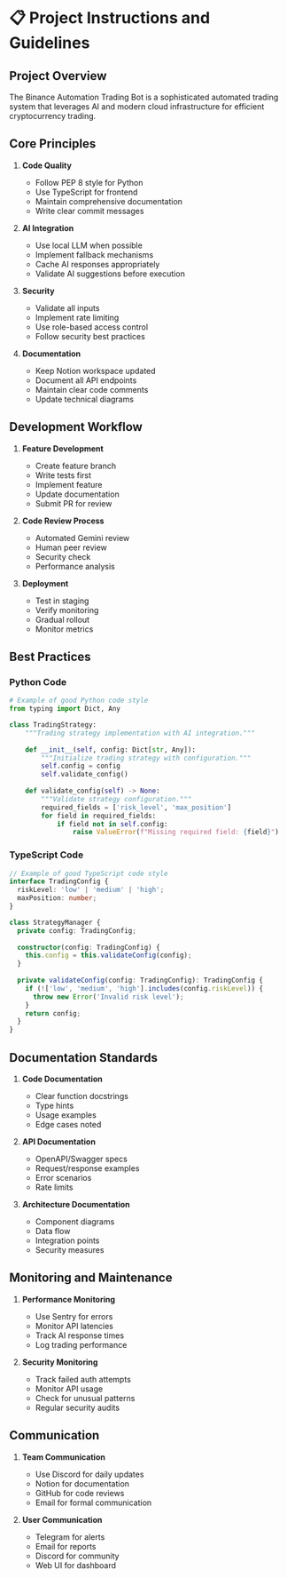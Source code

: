 # 📋 Project Instructions and Guidelines

## Project Overview

The Binance Automation Trading Bot is a sophisticated automated trading system that leverages AI and modern cloud infrastructure for efficient cryptocurrency trading.

## Core Principles

1. **Code Quality**
   - Follow PEP 8 style for Python
   - Use TypeScript for frontend
   - Maintain comprehensive documentation
   - Write clear commit messages

2. **AI Integration**
   - Use local LLM when possible
   - Implement fallback mechanisms
   - Cache AI responses appropriately
   - Validate AI suggestions before execution

3. **Security**
   - Validate all inputs
   - Implement rate limiting
   - Use role-based access control
   - Follow security best practices

4. **Documentation**
   - Keep Notion workspace updated
   - Document all API endpoints
   - Maintain clear code comments
   - Update technical diagrams

## Development Workflow

1. **Feature Development**
   - Create feature branch
   - Write tests first
   - Implement feature
   - Update documentation
   - Submit PR for review

2. **Code Review Process**
   - Automated Gemini review
   - Human peer review
   - Security check
   - Performance analysis

3. **Deployment**
   - Test in staging
   - Verify monitoring
   - Gradual rollout
   - Monitor metrics

## Best Practices

### Python Code
```python
# Example of good Python code style
from typing import Dict, Any

class TradingStrategy:
    """Trading strategy implementation with AI integration."""
    
    def __init__(self, config: Dict[str, Any]):
        """Initialize trading strategy with configuration."""
        self.config = config
        self.validate_config()
    
    def validate_config(self) -> None:
        """Validate strategy configuration."""
        required_fields = ['risk_level', 'max_position']
        for field in required_fields:
            if field not in self.config:
                raise ValueError(f"Missing required field: {field}")
```

### TypeScript Code
```typescript
// Example of good TypeScript code style
interface TradingConfig {
  riskLevel: 'low' | 'medium' | 'high';
  maxPosition: number;
}

class StrategyManager {
  private config: TradingConfig;
  
  constructor(config: TradingConfig) {
    this.config = this.validateConfig(config);
  }
  
  private validateConfig(config: TradingConfig): TradingConfig {
    if (!['low', 'medium', 'high'].includes(config.riskLevel)) {
      throw new Error('Invalid risk level');
    }
    return config;
  }
}
```

## Documentation Standards

1. **Code Documentation**
   - Clear function docstrings
   - Type hints
   - Usage examples
   - Edge cases noted

2. **API Documentation**
   - OpenAPI/Swagger specs
   - Request/response examples
   - Error scenarios
   - Rate limits

3. **Architecture Documentation**
   - Component diagrams
   - Data flow
   - Integration points
   - Security measures

## Monitoring and Maintenance

1. **Performance Monitoring**
   - Use Sentry for errors
   - Monitor API latencies
   - Track AI response times
   - Log trading performance

2. **Security Monitoring**
   - Track failed auth attempts
   - Monitor API usage
   - Check for unusual patterns
   - Regular security audits

## Communication

1. **Team Communication**
   - Use Discord for daily updates
   - Notion for documentation
   - GitHub for code reviews
   - Email for formal communication

2. **User Communication**
   - Telegram for alerts
   - Email for reports
   - Discord for community
   - Web UI for dashboard
